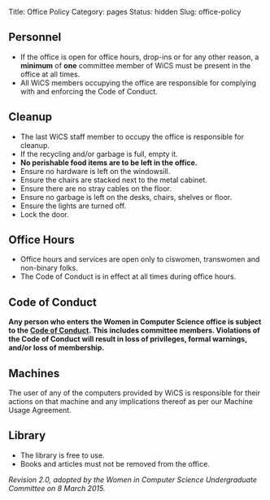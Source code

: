 Title: Office Policy
Category: pages
Status: hidden
Slug: office-policy

## Personnel ##

* If the office is open for office hours, drop-ins or for any other reason, a
**minimum** of **one** committee member of WiCS must be present in the office at
all times.
* All WiCS members occupying the office are responsible for complying with and
enforcing the Code of Conduct.

## Cleanup ##

* The last WiCS staff member to occupy the office is responsible for cleanup.
* If the recycling and/or garbage is full, empty it.
* **No perishable food items are to be left in the office.**
* Ensure no hardware is left on the windowsill.
* Ensure the chairs are stacked next to the metal cabinet.
* Ensure there are no stray cables on the floor.
* Ensure no garbage is left on the desks, chairs, shelves or floor.
* Ensure the lights are turned off.
* Lock the door.

## Office Hours ##

* Office hours and services are open only to ciswomen, transwomen and non-binary
 folks.
* The Code of Conduct is in effect at all times during office hours.

## Code of Conduct ##

**Any person who enters the Women in Computer Science office is subject to the
  [Code of Conduct](/code-of-conduct/). This includes committee members.
  Violations of the Code of Conduct will result in loss of privileges, formal
  warnings, and/or loss of membership.**

## Machines ##

The user of any of the computers provided by WiCS is responsible for their
actions on that machine and any implications thereof as per our Machine Usage
Agreement.

## Library ##

* The library is free to use. 
* Books and articles must not be removed from the office.

*Revision 2.0, adopted by the Women in Computer Science Undergraduate Committee
 on 8 March 2015.*
